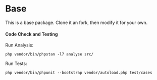 # Base

This is a base package.  Clone it an fork, then modify it for your own.

#### Code Check and Testing

Run Analysis:

```
php vendor/bin/phpstan -l7 analyse src/
```

Run Tests:

```
php vendor/bin/phpunit --bootstrap vendor/autoload.php test/cases
```
